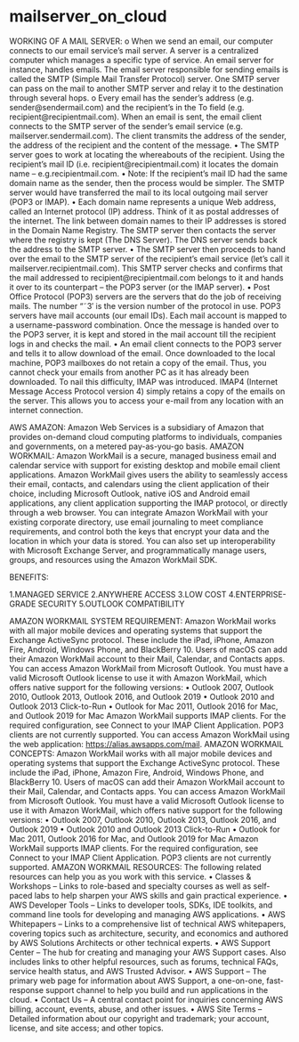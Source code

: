# mailserver_on_cloud
<html>

<body>
<p>
WORKING OF A MAIL SERVER:
o	When we send an email, our computer connects to our email service’s mail server. A server is a centralized computer which manages a specific type of service. An email server for instance, handles emails. The email server responsible for sending emails is called the SMTP (Simple Mail Transfer Protocol) server. One SMTP server can pass on the mail to another SMTP server and relay it to the destination through several hops.
o	Every email has the sender’s address (e.g. sender@sendermail.com) and the recipient’s in the To field (e.g. recipient@recipientmail.com). When an email is sent, the email client connects to the SMTP server of the sender’s email service (e.g. mailserver.sendermail.com). The client transmits the address of the sender, the address of the recipient and the content of the message.
•	The SMTP server goes to work at locating the whereabouts of the recipient. Using the recipient’s mail ID (i.e. recipient@recipientmail.com) it locates the domain name – e.g.recipientmail.com.
•	Note:  If the recipient’s mail ID had the same domain name as the sender, then the process would be simpler. The SMTP server would have transferred the mail to its local outgoing mail server (POP3 or IMAP).
•	Each domain name represents a unique Web address, called an Internet protocol (IP) address. Think of it as postal addresses of the internet. The link between domain names to their IP addresses is stored in the Domain Name Registry. The SMTP server then contacts the server where the registry is kept (The DNS Server). The DNS server sends back the address to the SMTP server.
•	The SMTP server then proceeds to hand over the email to the SMTP server of the recipient’s email service (let’s call it mailserver.recipientmail.com). This SMTP server checks and confirms that the mail addressed to recipient@recipientmail.com belongs to it and hands it over to its counterpart – the POP3 server (or the IMAP server).
•	Post Office Protocol (POP3) servers are the servers that do the job of receiving mails. The number “˜3′ is the version number of the protocol in use. POP3 servers have mail accounts (our email IDs). Each mail account is mapped to a username-password combination. Once the message is handed over to the POP3 server, it is kept and stored in the mail account till the recipient logs in and checks the mail.
•	An email client connects to the POP3 server and tells it to allow download of the email. Once downloaded to the local machine, POP3 mailboxes do not retain a copy of the email. Thus, you cannot check your emails from another PC as it has already been downloaded. To nail this difficulty, IMAP was introduced. IMAP4 (Internet Message Access Protocol version 4) simply retains a copy of the emails on the server. This allows you to access your e-mail from any location with an internet connection.

AWS  AMAZON: 
Amazon Web Services is a subsidiary of Amazon that provides on-demand cloud computing platforms to individuals, companies and governments, on a metered pay-as-you-go basis. 
AMAZON WORKMAIL: 
Amazon WorkMail is a secure, managed business email and calendar service with support for existing desktop and mobile email client applications. Amazon WorkMail gives users the ability to seamlessly access their email, contacts, and calendars using the client application of their choice, including Microsoft Outlook, native iOS and Android email applications, any client application supporting the IMAP protocol, or directly through a web browser. You can integrate Amazon WorkMail with your existing corporate directory, use email journaling to meet compliance requirements, and control both the keys that encrypt your data and the location in which your data is stored. You can also set up interoperability with Microsoft Exchange Server, and programmatically manage users, groups, and resources using the Amazon WorkMail SDK.

BENEFITS:

1.MANAGED  SERVICE
2.ANYWHERE ACCESS
3.LOW COST
4.ENTERPRISE-GRADE SECURITY
5.OUTLOOK COMPATIBILITY

AMAZON WORKMAIL SYSTEM REQUIREMENT:
Amazon WorkMail works with all major mobile devices and operating systems that support the Exchange ActiveSync protocol. These include the iPad, iPhone, Amazon Fire, Android, Windows Phone, and BlackBerry 10. Users of macOS can add their Amazon WorkMail account to their Mail, Calendar, and Contacts apps.
You can access Amazon WorkMail from Microsoft Outlook. You must have a valid Microsoft Outlook license to use it with Amazon WorkMail, which offers native support for the following versions:
•	Outlook 2007, Outlook 2010, Outlook 2013, Outlook 2016, and Outlook 2019
•	Outlook 2010 and Outlook 2013 Click-to-Run
•	Outlook for Mac 2011, Outlook 2016 for Mac, and Outlook 2019 for Mac
Amazon WorkMail supports IMAP clients. For the required configuration, see Connect to your IMAP Client Application. POP3 clients are not currently supported.
You can access Amazon WorkMail using the web application: https://alias.awsapps.com/mail.
AMAZON WORKMAIL CONCEPTS:
Amazon WorkMail works with all major mobile devices and operating systems that support the Exchange ActiveSync protocol. These include the iPad, iPhone, Amazon Fire, Android, Windows Phone, and BlackBerry 10. Users of macOS can add their Amazon WorkMail account to their Mail, Calendar, and Contacts apps.
You can access Amazon WorkMail from Microsoft Outlook. You must have a valid Microsoft Outlook license to use it with Amazon WorkMail, which offers native support for the following versions:
•	Outlook 2007, Outlook 2010, Outlook 2013, Outlook 2016, and Outlook 2019
•	Outlook 2010 and Outlook 2013 Click-to-Run
•	Outlook for Mac 2011, Outlook 2016 for Mac, and Outlook 2019 for Mac
Amazon WorkMail supports IMAP clients. For the required configuration, see Connect to your IMAP Client Application. POP3 clients are not currently supported.
AMAZON WORKMAIL RESOURCES:
The following related resources can help you as you work with this service.
•	Classes & Workshops – Links to role-based and specialty courses as well as self-paced labs to help sharpen your AWS skills and gain practical experience.
•	AWS Developer Tools – Links to developer tools, SDKs, IDE toolkits, and command line tools for developing and managing AWS applications.
•	AWS Whitepapers – Links to a comprehensive list of technical AWS whitepapers, covering topics such as architecture, security, and economics and authored by AWS Solutions Architects or other technical experts.
•	AWS Support Center – The hub for creating and managing your AWS Support cases. Also includes links to other helpful resources, such as forums, technical FAQs, service health status, and AWS Trusted Advisor.
•	AWS Support – The primary web page for information about AWS Support, a one-on-one, fast-response support channel to help you build and run applications in the cloud.
•	Contact Us – A central contact point for inquiries concerning AWS billing, account, events, abuse, and other issues.
•	AWS Site Terms – Detailed information about our copyright and trademark; your account, license, and site access; and other topics.



</p>
</body>

</html>
